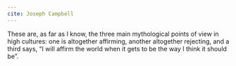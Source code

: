 ```yaml
---
cite: Joseph Campbell
---
```


These are, as far as I know, the three main mythological points of view in high cultures: one is altogether affirming, another altogether rejecting, and a third says, “I will affirm the world when it gets to be the way I think it should be”.
